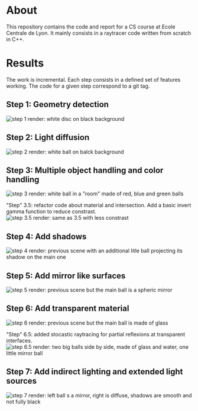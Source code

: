 # About

This repository contains the code and report for a CS course at Ecole Centrale de Lyon.
It mainly consists in a raytracer code written from scratch in C++.

# Results

The work is incremental. Each step consists in a defined set of features working.
The code for a given step correspond to a git tag.

## Step 1: Geometry detection

![step 1 render: white disc on black background](./result/step1.png)

## Step 2: Light diffusion

![step 2 render: white ball on balck background](./result/step2.png)

## Step 3: Multiple object handling and color handling

![step 3 render: white ball in a "room" made of red, blue and green balls](./result/step3.png)

"Step" 3.5: refactor code about material and intersection. Add a basic invert gamma function to reduce constrast.
![step 3.5 render: same as 3.5 with less constrast](./result/step3.5.png)

## Step 4: Add shadows

![step 4 render: previous scene with an additional litle ball projecting its shadow on the main one](./result/step4.png)

## Step 5: Add mirror like surfaces

![step 5 render: previous scene but the main ball is a spheric mirror](./result/step5.png)

## Step 6: Add transparent material

![step 6 render: previous scene but the main ball is made of glass](./result/step6.png)

"Step" 6.5: added stocastic raytracing for partial reflexions at transparent interfaces.
![step 6.5 render: two big balls side by side, made of glass and water, one little mirror ball](./result/step6.5.png)

## Step 7: Add indirect lighting and extended light sources

![step 7 render: left ball s a mirror, right is diffuse, shadows are smooth and not fully black](./result/step7.png)
